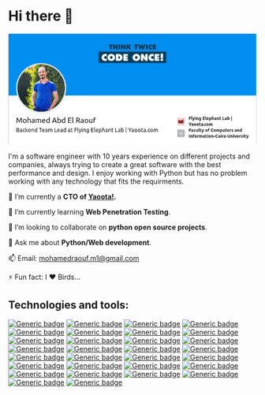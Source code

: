 # Hi there :wave:
<img src="https://raw.githubusercontent.com/mraouf1/mraouf1/master/cover.png">

I'm a software engineer with 10 years experience on different projects 
and companies, always trying to create a great software with the best performance and design.
I enjoy working with Python but has no problem working with any technology that fits the requirments.

🔭 I’m currently a **CTO of [Yaoota!](https://www.yaoota.com/).**

🌱 I’m currently learning **Web Penetration Testing**.

👯 I’m looking to collaborate on **python open source projects**.

💬 Ask me about **Python/Web development**.

📫 Email: mohamedraouf.m1@gmail.com

⚡ Fun fact: I :heart: Birds...

## Technologies and tools:
[![Generic badge](https://img.shields.io/badge/Ansible-blue.svg)](https://www.ansible.com/)
[![Generic badge](https://img.shields.io/badge/Apache_Airflow-blue.svg)](https://airflow.apache.org/)
[![Generic badge](https://img.shields.io/badge/Apache_Spark-blue.svg)](https://spark.apache.org/)
[![Generic badge](https://img.shields.io/badge/ELK_Stack-blue.svg)](https://www.elastic.co/elk-stack)
[![Generic badge](https://img.shields.io/badge/Celery-blue.svg)](http://docs.celeryproject.org)
[![Generic badge](https://img.shields.io/badge/CSS-blue.svg)](https://www.w3.org/Style/CSS/Overview.en.html)
[![Generic badge](https://img.shields.io/badge/Django-blue.svg)](https://www.djangoproject.com/)
[![Generic badge](https://img.shields.io/badge/Docker-blue.svg)](https://docs.docker.com)
[![Generic badge](https://img.shields.io/badge/Falcon-blue.svg)](https://falconframework.org/)
[![Generic badge](https://img.shields.io/badge/Flask-blue.svg)](http://flask.pocoo.org/)
[![Generic badge](https://img.shields.io/badge/Google_BigQuery-blue.svg)](https://cloud.google.com/bigquery/)
[![Generic badge](https://img.shields.io/badge/HTML-blue.svg)](https://developer.mozilla.org/en-US/docs/Web/HTML)
[![Generic badge](https://img.shields.io/badge/JavaScript-blue.svg)](https://developer.mozilla.org/en-US/docs/Web/JavaScript)
[![Generic badge](https://img.shields.io/badge/JSON-blue.svg)](https://www.json.org/json-en.html)
[![Generic badge](https://img.shields.io/badge/Jenkins-blue.svg)](https://jenkins.io/)
[![Generic badge](https://img.shields.io/badge/Jira-blue.svg)](https://www.atlassian.com/software/jira)
[![Generic badge](https://img.shields.io/badge/MongoDB-blue.svg)](https://www.mongodb.com/)
[![Generic badge](https://img.shields.io/badge/MySQL-blue.svg)](https://www.mysql.com/)
[![Generic badge](https://img.shields.io/badge/Nginx-blue.svg)](https://www.nginx.com/)
[![Generic badge](https://img.shields.io/badge/Postgres-blue.svg)](https://www.postgresql.org/)
[![Generic badge](https://img.shields.io/badge/PythonRQ-blue.svg)](http://python-rq.org/)
[![Generic badge](https://img.shields.io/badge/Redis-blue.svg)](https://redis.io/)
[![Generic badge](https://img.shields.io/badge/Scrapy-blue.svg)](https://scrapy.org/)
[![Generic badge](https://img.shields.io/badge/Sentry-blue.svg)](https://sentry.io)
[![Generic badge](https://img.shields.io/badge/Spacy-blue.svg)](https://spacy.io/)
[![Generic badge](https://img.shields.io/badge/Splash-blue.svg)](https://splash.readthedocs.io/en/stable/)
[![Generic badge](https://img.shields.io/badge/Ubuntu-blue.svg)](https://shields.io/)
[![Generic badge](https://img.shields.io/badge/Vagrant-blue.svg)](https://www.vagrantup.com/)
[![Generic badge](https://img.shields.io/badge/VirtualBox-blue.svg)](https://www.virtualbox.org/)
[![Generic badge](https://img.shields.io/badge/XML-blue.svg)](https://www.w3.org/XML/)

